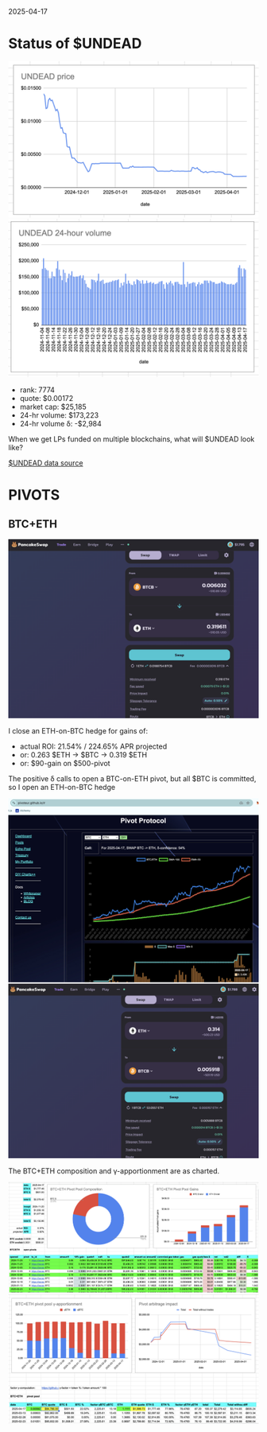 2025-04-17 

# Status of $UNDEAD 

![$UNDEAD rank](imgs/01a-rank.png) 
![$UNDEAD quote](imgs/01b-quote.png) 
![$UNDEAD market captalization](imgs/01c-cap.png) 
![$UNDEAD 24-hour volume](imgs/01d-vol.png) 

* rank: 7774 
* quote: $0.00172 
* market cap: $25,185 
* 24-hr volume: $173,223 
* 24-hr volume δ: -$2,984 

When we get LPs funded on multiple blockchains, what will $UNDEAD look like? 

[$UNDEAD data source](https://www.coingecko.com/en/coins/undead-blocks) 

# PIVOTS

## BTC+ETH

![Close ETH-on-BTC hedge](imgs/02a-close-eth-on-btc-hedge.png)

I close an ETH-on-BTC hedge for gains of:

* actual ROI: 21.54% / 224.65% APR projected
* or: 0.263 $ETH -> $BTC -> 0.319 $ETH
* or: $90-gain on $500-pivot

The positive δ calls to open a BTC-on-ETH pivot, but all $BTC is committed, so I open an ETH-on-BTC hedge

![Positive δ](imgs/02b-pos.png)
![Open ETH-on-BTC hedge](imgs/02c-open-eth-on-btc-hedge.png)

The BTC+ETH composition and γ-apportionment are as charted. 

![BTC+ETH composition](imgs/03a-comp.png)
![BTC+ETH γ-apportionment](imgs/03b-apport.png)

